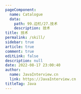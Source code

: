 ```yaml
---
pageComponent: 
  name: Catalogue
  data: 
    path: 99.边栏/27.技术
    description: 技术
title: 技术
permalink: /skill/
sidebar: true
article: true
comment: true
editLink: false
description: null
date: 2022-08-17 23:00:40
author: 
  name: JavaInterview.cn
  link: https://JavaInterview.cn
titleTag: Java
---
```

